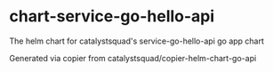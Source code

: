 # chart-service-go-hello-api

The helm chart for catalystsquad's service-go-hello-api go app chart

Generated via copier from catalystsquad/copier-helm-chart-go-api
